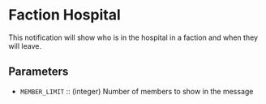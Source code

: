 # Faction Hospital
This notification will show who is in the hospital in a faction and when they will leave.

## Parameters
- `MEMBER_LIMIT` :: (integer) Number of members to show in the message

